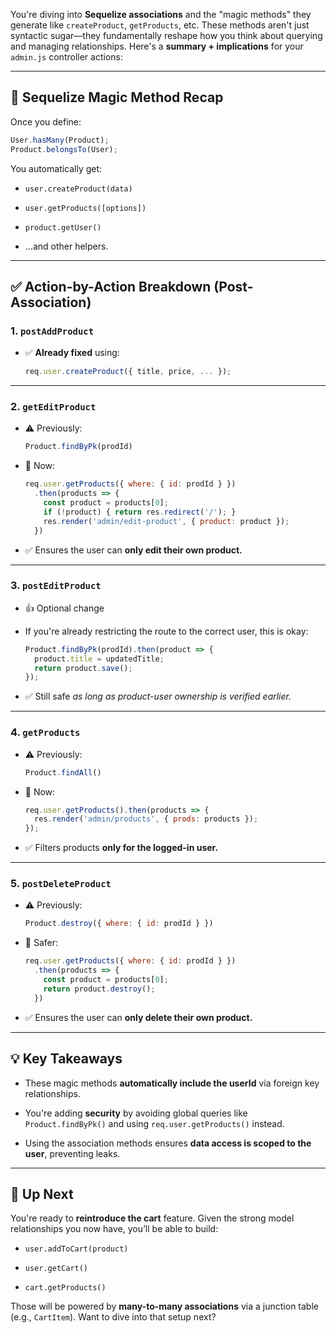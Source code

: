 You're diving into **Sequelize associations** and the "magic methods" they generate like `createProduct`, `getProducts`, etc. These methods aren't just syntactic sugar—they fundamentally reshape how you think about querying and managing relationships. Here's a **summary + implications** for your `admin.js` controller actions:

---

## 🔗 Sequelize Magic Method Recap

Once you define:

```js
User.hasMany(Product);
Product.belongsTo(User);
```

You automatically get:

- `user.createProduct(data)`
    
- `user.getProducts([options])`
    
- `product.getUser()`
    
- …and other helpers.
    

---

## ✅ Action-by-Action Breakdown (Post-Association)

### 1. **`postAddProduct`**

- ✅ **Already fixed** using:
    
    ```js
    req.user.createProduct({ title, price, ... });
    ```
    

---

### 2. **`getEditProduct`**

- ⚠️ Previously:
    
    ```js
    Product.findByPk(prodId)
    ```
    
- 🔄 Now:
    
    ```js
    req.user.getProducts({ where: { id: prodId } })
      .then(products => {
        const product = products[0];
        if (!product) { return res.redirect('/'); }
        res.render('admin/edit-product', { product: product });
      })
    ```
    
- ✅ Ensures the user can **only edit their own product.**
    

---

### 3. **`postEditProduct`**

- 👍 Optional change
    
- If you're already restricting the route to the correct user, this is okay:
    
    ```js
    Product.findByPk(prodId).then(product => {
      product.title = updatedTitle;
      return product.save();
    });
    ```
    
- ✅ Still safe _as long as product-user ownership is verified earlier._
    

---

### 4. **`getProducts`**

- ⚠️ Previously:
    
    ```js
    Product.findAll()
    ```
    
- 🔄 Now:
    
    ```js
    req.user.getProducts().then(products => {
      res.render('admin/products', { prods: products });
    });
    ```
    
- ✅ Filters products **only for the logged-in user.**
    

---

### 5. **`postDeleteProduct`**

- ⚠️ Previously:
    
    ```js
    Product.destroy({ where: { id: prodId } })
    ```
    
- 🔄 Safer:
    
    ```js
    req.user.getProducts({ where: { id: prodId } })
      .then(products => {
        const product = products[0];
        return product.destroy();
      })
    ```
    
- ✅ Ensures the user can **only delete their own product.**
    

---

## 💡 Key Takeaways

- These magic methods **automatically include the userId** via foreign key relationships.
    
- You're adding **security** by avoiding global queries like `Product.findByPk()` and using `req.user.getProducts()` instead.
    
- Using the association methods ensures **data access is scoped to the user**, preventing leaks.
    

---

## 🚀 Up Next

You're ready to **reintroduce the cart** feature. Given the strong model relationships you now have, you’ll be able to build:

- `user.addToCart(product)`
    
- `user.getCart()`
    
- `cart.getProducts()`
    

Those will be powered by **many-to-many associations** via a junction table (e.g., `CartItem`). Want to dive into that setup next?